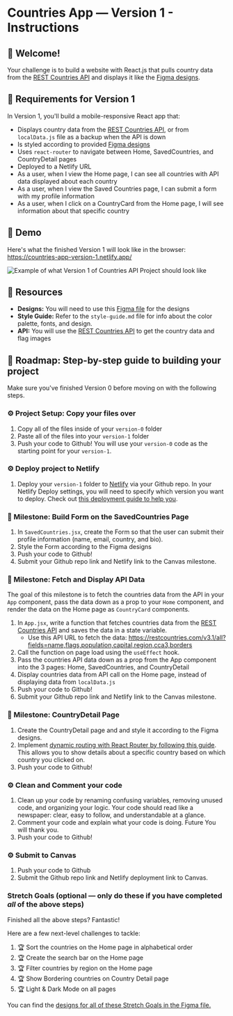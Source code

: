# Countries App — Version 1 - Instructions

## 👋 Welcome!

Your challenge is to build a website with React.js that pulls country data from the [REST Countries API](https://restcountries.com) and displays it like the [Figma designs](https://www.figma.com/design/YuEMNteoQic0h6RRiYprpV/Countries-API-Project?node-id=0-1).

## 🎯 Requirements for Version 1

In Version 1, you'll build a mobile-responsive React app that:

- Displays country data from the [REST Countries API](https://restcountries.com), or from `localData.js` file as a backup when the API is down
- Is styled according to provided [Figma designs](https://www.figma.com/design/YuEMNteoQic0h6RRiYprpV/Countries-API-Project?node-id=0-1)
- Uses `react-router` to navigate between Home, SavedCountries, and CountryDetail pages
- Deployed to a Netlify URL
- As a user, when I view the Home page, I can see all countries with API data displayed about each country
- As a user, when I view the Saved Countries page, I can submit a form with my profile information
- As a user, when I click on a CountryCard from the Home page, I will see information about that specific country

## 💎 Demo

Here's what the finished Version 1 will look like in the browser: https://countries-app-version-1.netlify.app/

![Example of what Version 1 of Countries API Project should look like](https://github.com/user-attachments/assets/79094b58-6856-4491-8fa5-0a394f85f0b9)


## 🔗 Resources

- **Designs:** You will need to use this [Figma file](https://www.figma.com/design/YuEMNteoQic0h6RRiYprpV/Countries-API-Project?node-id=0-1) for the designs
- **Style Guide:** Refer to the `style-guide.md` file for info about the color palette, fonts, and design.
- **API:** You will use the [REST Countries API](https://restcountries.com) to get the country data and flag images

## 🚀 Roadmap: Step-by-step guide to building your project
Make sure you've finished Version 0 before moving on with the following steps.

### ⚙️ Project Setup: Copy your files over 
1. Copy all of the files inside of your `version-0` folder
2. Paste all of the files into your `version-1` folder
3. Push your code to Github! You will use your `version-0` code as the starting point for your `version-1`.

### ⚙️ Deploy project to Netlify
1. Deploy your `version-1` folder to [Netlify](https://www.netlify.com/) via your Github repo. In your Netlify Deploy settings, you will need to specify which version you want to deploy. Check out [this deployment guide to help you](https://docs.google.com/document/d/18jxCUA0bebCyYaIHy8aaKMgOQH4w5-b-iCGDWpV4K4M/edit?tab=t.jnwta4jrhylr#heading=h.scmsi7a6s9yz).

### 🎯 Milestone: Build Form on the SavedCountries Page
1. In `SavedCountries.jsx`, create the Form so that the user can submit their profile information (name, email, country, and bio). 
2. Style the Form according to the Figma designs
3. Push your code to Github!
4. Submit your Github repo link and Netlify link to the Canvas milestone. 

### 🎯 Milestone: Fetch and Display API Data
The goal of this milestone is to fetch the countries data from the API in your `App` component, pass the data down as a prop to your `Home` component, and render the data on the Home page as `CountryCard` components. 

1. In `App.jsx`, write a function that fetches countries data from the [REST Countries API](https://restcountries.com) and saves the data in a state variable. 
    - Use this API URL to fetch the data: 
      https://restcountries.com/v3.1/all?fields=name,flags,population,capital,region,cca3,borders 
2. Call the function on page load using the `useEffect` hook.
3. Pass the countries API data down as a prop from the App component into the 3 pages: Home, SavedCountries, and CountryDetail
4. Display countries data from API call on the Home page, instead of displaying data from `localData.js`
5. Push your code to Github!
6. Submit your Github repo link and Netlify link to the Canvas milestone. 

### 🎯 Milestone: CountryDetail Page
1. Create the CountryDetail page and and style it according to the Figma designs.
2. Implement [dynamic routing with React Router by following this guide](https://docs.google.com/document/d/18jxCUA0bebCyYaIHy8aaKMgOQH4w5-b-iCGDWpV4K4M/edit?tab=t.f13uxxkk1u49#heading=h.k4m41u3ojj4d). This allows you to show details about a specific country based on which country you clicked on. 
3. Push your code to Github!

### ⚙️ Clean and Comment your code 
1. Clean up your code by renaming confusing variables, removing unused code, and organizing your logic. Your code should read like a newspaper: clear, easy to follow, and understandable at a glance.
2. Comment your code and explain what your code is doing. Future You will thank you.
3. Push your code to Github!

### ⚙️ Submit to Canvas
1. Push your code to Github
2. Submit the Github repo link and Netlify deployment link to Canvas.

### Stretch Goals (optional — only do these if you have completed _all_ of the above steps)

Finished all the above steps? Fantastic! 

Here are a few next-level challenges to tackle:
1. 🏆 Sort the countries on the Home page in alphabetical order
2. 🏆 Create the search bar on the Home page
3. 🏆 Filter countries by region on the Home page
4. 🏆 Show Bordering countries on Country Detail page
5. 🏆 Light & Dark Mode on all pages

You can find the [designs for all of these Stretch Goals in the Figma file.](https://www.figma.com/design/YuEMNteoQic0h6RRiYprpV/Countries-API-Project?node-id=1032-2&p=f&t=63CpCVNtkWIFmrAK-0) 

